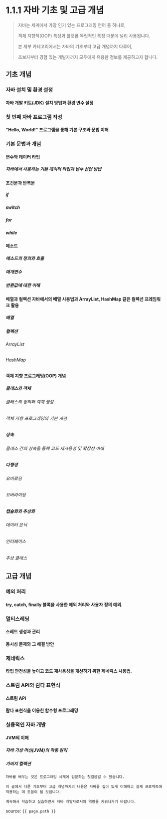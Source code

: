 # 1.1.1 자바 기초 및 고급 개념

> 자바는 세계에서 가장 인기 있는 프로그래밍 언어 중 하나로, 
> 
> 객체 지향적(OOP) 특성과 플랫폼 독립적인 특징 때문에 널리 사용됩니다. 
>
> 본 세부 카테고리에서는 자바의 기초부터 고급 개념까지 다루어, 
> 
> 초보자부터 경험 있는 개발자까지 모두에게 유용한 정보를 제공하고자 합니다.


## 기초 개념
### 자바 설치 및 환경 설정
#### 자바 개발 키트(JDK) 설치 방법과 환경 변수 설정
### 첫 번째 자바 프로그램 작성
#### "Hello, World!" 프로그램을 통해 기본 구조와 문법 이해
### 기본 문법과 개념
#### 변수와 데이터 타입
##### 자바에서 사용하는 기본 데이터 타입과 변수 선언 방법
#### 조건문과 반복문 
##### if 
##### switch
##### for
##### while
#### 메소드
##### 메소드의 정의와 호출
##### 매개변수
##### 반환값에 대한 이해
#### 배열과 컬렉션 자바에서의 배열 사용법과 ArrayList, HashMap 같은 컬렉션 프레임워크 활용
##### 배열
##### 컬렉션
###### ArrayList
###### HashMap
#### 객체 지향 프로그래밍(OOP) 개념
##### 클래스와 객체
###### 클래스의 정의와 객체 생성
###### 객체 지향 프로그래밍의 기본 개념
##### 상속
###### 클래스 간의 상속을 통해 코드 재사용성 및 확장성 이해
##### 다형성
###### 오버로딩
###### 오버라이딩
##### 캡슐화와 추상화
###### 데이터 은닉
###### 인터페이스
###### 추상 클래스
## 고급 개념
### 예외 처리
#### try, catch, finally 블록을 사용한 예외 처리와 사용자 정의 예외.
### 멀티스레딩
#### 스레드 생성과 관리
#### 동시성 문제와 그 해결 방안
### 제네릭스
#### 타입 안전성을 높이고 코드 재사용성을 개선하기 위한 제네릭스 사용법.
### 스트림 API와 람다 표현식
#### 스트림 API
#### 람다 표현식을 이용한 함수형 프로그래밍
### 실용적인 자바 개발
#### JVM의 이해
##### 자바 가상 머신(JVM)의 작동 원리
##### 가비지 컬렉션

```
자바를 배우는 것은 프로그래밍 세계에 입문하는 첫걸음일 수 있습니다. 

이 글에서 다룬 기초부터 고급 개념까지의 내용은 자바를 깊이 있게 이해하고 실제 프로젝트에 적용하는 데 도움이 될 것입니다. 

계속해서 학습하고 실습하면서 자바 개발자로서의 역량을 키워나가기 바랍니다.
```






source: `{{ page.path }}`
